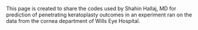 This page is created to share the codes used by Shahin Hallaj, MD for prediction of penetrating keratoplasty outcomes in an experiment ran on the data from the cornea department of Wills Eye Hospital.
